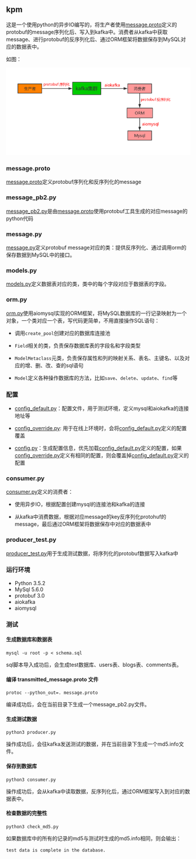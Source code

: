 ## kpm

这是一个使用python的异步IO编写的，将生产者使用[message.proto](https://github.com/qinglianghe/aiokafka-protobuf-mysql/blob/master/src/message.proto)定义的protobuf的message序列化后、写入到kafka中。消费者从kafka中获取message、进行protobuf的反序列化后、通过ORM框架将数据保存到MySQL对应的数据表中。

如图：

![kpm.jpg](/images/kpm.jpg)

### message.proto

[message.proto](https://github.com/qinglianghe/kpm/blob/master/src/message.proto)定义protobuf序列化和反序列化的message

### message_pb2.py

[message_pb2.py](https://github.com/qinglianghe/kpm/blob/master/src/message_pb2.py)是由[message.proto](https://github.com/qinglianghe/kpm/blob/master/src/message.proto)使用protobuf工具生成的对应message的python代码

### message.py

[message.py](https://github.com/qinglianghe/kpm/blob/master/src/message.py)定义protobuf message对应的类：提供反序列化、通过调用orm的保存数据到MySQL中的接口。

### models.py

[models.py](https://github.com/qinglianghe/kpm/blob/master/src/models.py)定义数据表对应的类，类中的每个字段对应于数据表的字段。

### orm.py

[orm.py](https://github.com/qinglianghe/kpm/blob/master/src/orm.py)使用aiomysql实现的ORM框架，将MySQL数据库的一行记录映射为一个对象，一个类对应一个表，写代码更简单，不用直接操作SQL语句：

- 调用`create_pool`创建对应的数据库连接池

- `Field`相关的类，负责保存数据库表的字段名和字段类型

- `ModelMetaclass`元类，负责保存属性和列的映射关系、表名、主键名、以及对应的增、删、改、查的sql语句

- `Model`定义各种操作数据库的方法，比如`save`、`delete`、`update`、`find`等

### 配置

- [config_default.py](https://github.com/qinglianghe/kpm/blob/master/src/config_default.py)：配置文件，用于测试环境，定义mysql和aiokafka的连接地址等

- [config_override.py](https://github.com/qinglianghe/kpm/blob/master/src/config_override.py): 用于在线上环境时，会将[config_default.py](https://github.com/qinglianghe/kpm/blob/master/src/config_default.py)定义的配置覆盖

- [config.py](https://github.com/qinglianghe/kpm/blob/master/src/config.py)：生成配置信息，优先加载[config_default.py](https://github.com/qinglianghe/kpm/blob/master/src/config_default.py)定义的配置，如果[config_override.py](https://github.com/qinglianghe/kpm/blob/master/src/config_override.py)定义有相同的配置，则会覆盖掉[config_default.py](https://github.com/qinglianghe/kpm/blob/master/src/config_default.py)定义的配置

### consumer.py

[consumer.py](https://github.com/qinglianghe/kpm/blob/master/src/consumer.py)定义的消费者：

- 使用异步IO，根据配置创建mysql的连接池和kafka的连接

- 从kafka中消费数据，根据对应message的key反序列化protohuf的message，最后通过ORM框架将数据保存中对应的数据表中

### producer_test.py

[producer_test.py](https://github.com/qinglianghe/kpm/blob/master/src/producer_test.py)用于生成测试数据，将序列化的protobuf数据写入kafka中

### 运行环境

- Python 3.5.2
- MySql 5.6.0
- protobuf 3.0
- aiokafka
- aiomysql

### 测试

#### 生成数据库和数据表

    mysql -u root -p < schema.sql

sql脚本导入成功后，会生成test数据库、users表、blogs表、comments表。

#### 编译 transmitted_message.proto 文件

    protoc --python_out=. message.proto 

编译成功后，会在当前目录下生成一个message_pb2.py文件。

#### 生成测试数据

    python3 producer.py

操作成功后，会往kafka发送测试的数据，并在当前目录下生成一个md5.info文件。

#### 保存到数据库

    python3 consumer.py

操作成功后，会从kafka中读取数据，反序列化后，通过ORM框架写入到对应的数据表中。

#### 检查数据的完整性

    python3 check_md5.py

如果数据库中的所有的记录的md5与测试时生成的md5.info相同，则会输出：

    test data is complete in the database.
